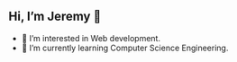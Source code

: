 ## Hi, I’m Jeremy 👋






- 👀 I’m interested in Web development.
- 🌱 I’m currently learning Computer Science Engineering.

